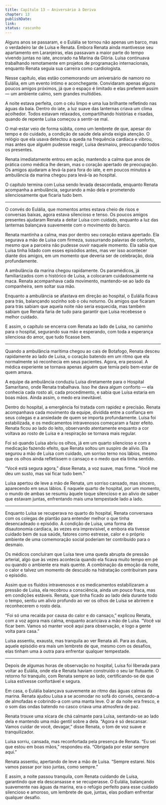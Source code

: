 ```yaml
---
title: Capítulo 13 — Aniversário à Deriva
chapter: 13
publishDate: 
link: 
status: rascunho
---
```


Alguns anos se passaram, e o Eulália se tornou não apenas um barco, mas o verdadeiro lar de Luísa e Renata. Embora Renata ainda mantivesse seu apartamento em Laranjeiras, elas passavam a maior parte do tempo vivendo juntas no iate, ancorado na Marina da Glória. Luísa continuava trabalhando remotamente em projetos de programação internacionais, enquanto Renata seguia sua carreira como cardiologista.

Nesse capítulo, elas estão comemorando um aniversário de namoro no Eulália, em um evento íntimo e aconchegante. Convidaram apenas alguns poucos amigos próximos, já que o espaço é limitado e elas preferem assim — um ambiente calmo, sem grandes multidões.

A noite estava perfeita, com o céu limpo e uma lua brilhante refletindo nas águas da baía. Dentro do iate, a luz suave das lanternas criava um clima acolhedor. Todos estavam relaxados, compartilhando histórias e risadas, quando de repente Luísa começou a sentir-se mal.

O mal-estar veio de forma súbita, como um lembrete de que, apesar do tempo e do cuidado, a condição de saúde dela ainda exigia atenção. O relógio que ela usava detectou a queda na frequência cardíaca e vibrou, mas antes que alguém pudesse reagir, Luísa desmaiou, preocupando todos os presentes.

Renata imediatamente entrou em ação, mantendo a calma que anos de prática como médica lhe deram, mas o coração apertado de preocupação. Os amigos ajudaram a levá-la para fora do iate, e em poucos minutos a ambulância da marina chegou para levá-la ao hospital.

O capítulo termina com Luísa sendo levada desacordada, enquanto Renata acompanha a ambulância, segurando a mão dela e prometendo silenciosamente que ficaria tudo bem.

---

O convés do Eulália, que momentos antes estava cheio de risos e conversas baixas, agora estava silencioso e tenso. Os poucos amigos presentes ajudaram Renata a deitar Luísa com cuidado, enquanto a luz das lanternas balançava suavemente com o movimento do barco.

Renata mantinha a calma, mas por dentro seu coração estava apertado. Ela segurava a mão de Luísa com firmeza, sussurrando palavras de conforto, mesmo que a parceira não pudesse ouvir naquele momento. Ela sabia que Luísa tinha lidado com esses episódios antes, mas ver isso acontecer diante dos amigos, em um momento que deveria ser de celebração, doía profundamente.

A ambulância da marina chegou rapidamente. Os paramédicos, já familiarizados com o histórico de Luísa, a colocaram cuidadosamente na maca. Renata acompanhava cada movimento, mantendo-se ao lado da companheira, sem soltar sua mão.

Enquanto a ambulância se afastava em direção ao hospital, o Eulália ficava para trás, balançando sozinho sob o céu noturno. Os amigos que ficaram para trás sabiam que aquela noite não seria esquecida, mas também sabiam que Renata faria de tudo para garantir que Luísa recebesse o melhor cuidado.

E assim, o capítulo se encerra com Renata ao lado de Luísa, no caminho para o hospital, segurando sua mão e esperando, com toda a esperança silenciosa do amor, que tudo ficasse bem.

---

Quando a ambulância marítima chegou ao cais de Botafogo, Renata desceu rapidamente ao lado de Luísa, o coração batendo em um ritmo que ela normalmente só reconhecia em seus pacientes. Agora, era pessoal. A médica experiente se tornava apenas alguém que temia pelo bem-estar de quem amava.

A equipe da ambulância conduziu Luísa diretamente para o Hospital Samaritano, onde Renata trabalhava. Isso lhe dava algum conforto — ela conhecia cada rosto ali, cada procedimento, e sabia que Luísa estaria em boas mãos. Ainda assim, o medo era inevitável.

Dentro do hospital, a emergência foi tratada com rapidez e precisão. Renata acompanhava cada movimento da equipe, dividida entre a confiança em seus colegas e a ansiedade de quem se importa profundamente. Luísa foi estabilizada, e os medicamentos intravenosos começaram a fazer efeito. Renata ficou ao lado do leito, observando atentamente enquanto a cor voltava ao rosto de Luísa e a respiração se tornava mais regular.

Foi só quando Luísa abriu os olhos, já em um quarto silencioso e com a medicação fazendo efeito, que Renata soltou um suspiro de alívio. Ela segurou a mão de Luísa com cuidado, um sorriso terno nos lábios, mesmo que os olhos ainda refletissem o cansaço e o medo que ela tinha sentido.

“Você está segura agora,” disse Renata, a voz suave, mas firme. “Você me deu um susto, mas vai ficar tudo bem.”

Luísa apertou de leve a mão de Renata, um sorriso cansado, mas sincero, aparecendo em seus lábios. E naquele quarto de hospital, por um momento, o mundo de ambas se resumiu àquele toque silencioso e ao alívio de saber que estavam juntas, enfrentando mais uma tempestade lado a lado.

---

Enquanto Luísa se recuperava no quarto do hospital, Renata conversava com os colegas de plantão para entender melhor o que tinha desencadeado o episódio. A condição de Luísa, uma forma de disautonomia cardíaca, às vezes era imprevisível, e embora ela tivesse cuidado bem de sua saúde, fatores como estresse, calor e o próprio ambiente de uma comemoração social poderiam ter contribuído para o desmaio.

Os médicos concluíram que Luísa teve uma queda abrupta de pressão arterial, algo que às vezes acontecia quando ela ficava muito tempo em pé ou quando o ambiente era mais quente. A combinação da emoção da noite, o calor e talvez um momento de descuido na hidratação contribuíram para o episódio.

Assim que os fluidos intravenosos e os medicamentos estabilizaram a pressão de Luísa, ela recobrou a consciência, ainda um pouco fraca, mas em condições estáveis. Renata, que tinha ficado ao lado dela durante todo o tempo, sentiu um alívio profundo ao ver os olhos de Luísa se abrirem e reconhecerem o rosto dela.

“Foi só uma recaída por causa do calor e do cansaço,” explicou Renata, com a voz agora mais calma, enquanto acariciava a mão de Luísa. “Você vai ficar bem. Vamos só manter você aqui para observação, e logo a gente volta para casa.”

Luísa assentiu, exausta, mas tranquila ao ver Renata ali. Para as duas, aquele episódio era mais um lembrete de que, mesmo com os desafios, elas tinham uma à outra para enfrentar qualquer tempestade.

---

Depois de algumas horas de observação no hospital, Luísa foi liberada para voltar ao Eulália, onde ela e Renata haviam construído o seu lar flutuante. O retorno foi tranquilo, com Renata sempre ao lado, certificando-se de que Luísa estivesse confortável e segura.

Em casa, o Eulália balançava suavemente ao ritmo das águas calmas da marina. Renata ajudou Luísa a se acomodar no sofá do convés, cercando-a de almofadas e cobrindo-a com uma manta leve. O ar da noite era fresco, e o som das ondas batendo no casco criava uma atmosfera de paz.

Renata trouxe uma xícara de chá calmante para Luísa, sentando-se ao lado dela e mantendo uma mão gentil sobre a dela. “Agora é só descansar. Vamos cuidar de você, devagar,” disse Renata, o tom de voz suave e tranquilizador.

Luísa sorriu, cansada, mas reconfortada pela presença de Renata. “Eu sei que estou em boas mãos,” respondeu ela. “Obrigada por estar sempre aqui.”

Renata assentiu, apertando de leve a mão de Luísa. “Sempre estarei. Nós vamos passar por isso juntas, como sempre.”

E assim, a noite passou tranquila, com Renata cuidando de Luísa, garantindo que ela descansasse e se recuperasse. O Eulália, balançando suavemente nas águas da marina, era o refúgio perfeito para esse cuidado silencioso e amoroso, um lembrete de que, juntas, elas podiam enfrentar qualquer desafio.
